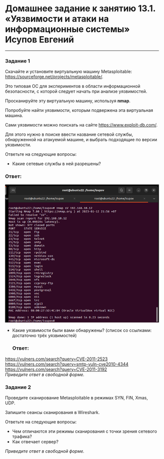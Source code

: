 # Домашнее задание к занятию 13.1. «Уязвимости и атаки на информационные системы» Исупов Евгений


------

### Задание 1

Скачайте и установите виртуальную машину Metasploitable: https://sourceforge.net/projects/metasploitable/.

Это типовая ОС для экспериментов в области информационной безопасности, с которой следует начать при анализе уязвимостей.

Просканируйте эту виртуальную машину, используя **nmap**.

Попробуйте найти уязвимости, которым подвержена эта виртуальная машина.

Сами уязвимости можно поискать на сайте https://www.exploit-db.com/.

Для этого нужно в поиске ввести название сетевой службы, обнаруженной на атакуемой машине, и выбрать подходящие по версии уязвимости.

Ответьте на следующие вопросы:

- Какие сетевые службы в ней разрешены?
### Ответ:
![](/images/2023-01-12_21-57-06.png)

- Какие уязвимости были вами обнаружены? (список со ссылками: достаточно трёх уязвимостей)
  ### Ответ:
https://vulners.com/search?query=CVE-2011-2523  
https://vulners.com/search?query=smtp-vuln-cve2010-4344  
https://vulners.com/search?query=CVE-2011-3192  
*Приведите ответ в свободной форме.*  

### Задание 2

Проведите сканирование Metasploitable в режимах SYN, FIN, Xmas, UDP.

Запишите сеансы сканирования в Wireshark.

Ответьте на следующие вопросы:

- Чем отличаются эти режимы сканирования с точки зрения сетевого трафика?
- Как отвечает сервер?

*Приведите ответ в свободной форме.*
